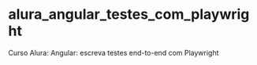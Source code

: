 # alura_angular_testes_com_playwright
Curso Alura:  Angular: escreva testes end-to-end com Playwright
